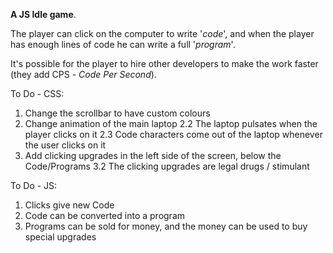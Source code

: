 **A JS Idle game**.

The player can click on the computer to write '*code*', and when the player has enough lines of code he can write a full '*program*'.

It's possible for the player to hire other developers to make the work faster (they add CPS - *Code Per Second*).


To Do - CSS:

   1. Change the scrollbar to have custom colours
   2. Change animation of the main laptop
      2.2 The laptop pulsates when the player clicks on it
      2.3 Code characters come out of the laptop whenever the user clicks on it
   3. Add clicking upgrades in the left side of the screen, below the Code/Programs
      3.2 The clicking upgrades are legal drugs / stimulant
      
To Do - JS:

   1. Clicks give new Code
   2. Code can be converted into a program
   3. Programs can be sold for money, and the money can be used to buy special upgrades